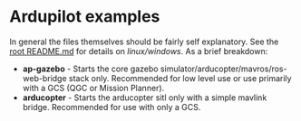 # Ardupilot examples

In general the files themselves should be fairly self explanatory. See the [root README.md](../README.md) for details on *linux/windows*. As a brief breakdown:

- **ap-gazebo** - Starts the core gazebo simulator/arducopter/mavros/ros-web-bridge stack only. Recommended for low level use or use primarily with a GCS (QGC or Mission Planner).
- **arducopter** - Starts the arducopter sitl only with a simple mavlink bridge. Recommended for use with only a GCS. 
